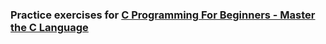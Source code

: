 ### Practice exercises for [C Programming For Beginners - Master the C Language](https://www.udemy.com/course/c-programming-for-beginners-/)
